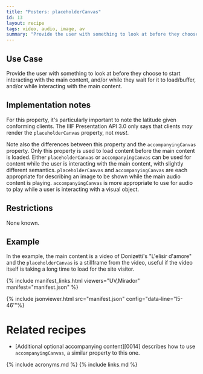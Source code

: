 ```yaml
---
title: "Posters: placeholderCanvas"
id: 13
layout: recipe
tags: video, audio, image, av
summary: "Provide the user with something to look at before they choose to start interacting with the main content, and/or while they wait for it to load/buffer, and/or while interacting with the main content."
---
```


## Use Case

Provide the user with something to look at before they choose to start interacting with the main content, and/or while they wait for it to load/buffer, and/or while interacting with the main content.

## Implementation notes

For this property, it's particularly important to note the latitude given conforming clients. The IIIF Presentation API 3.0 only says that clients _may_ render the `placeholderCanvas` property, not _must_.

Note also the differences between this property and the `accompanyingCanvas` property. Only this property is used to load content before the main content is loaded. Either `placeholderCanvas` or `accompanyingCanvas` can be used for content while the user is interacting with the main content, with slightly different semantics. `placeholderCanvas` and `accompanyingCanvas` are each appropriate for describing an image to be shown while the main audio content is playing. `accompanyingCanvas` is more appropriate to use for audio to play while a user is interacting with a visual object.

## Restrictions

None known.

## Example

In the example, the main content is a video of Donizetti's "L'elisir d'amore" and the `placeholderCanvas` is a stillframe from the video, useful if the video itself is taking a long time to load for the site visitor.

{% include manifest_links.html viewers="UV,Mirador" manifest="manifest.json" %}

{% include jsonviewer.html src="manifest.json" config="data-line='15-46'"%}

# Related recipes

* [Additional optional accompanying content][0014] describes how to use `accompanyingCanvas`, a similar property to this one.

{% include acronyms.md %}
{% include links.md %}

